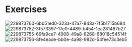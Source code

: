 # Exercises
![229873760-6bb51ed0-323a-47a7-843a-7f5b1715b684](https://user-images.githubusercontent.com/74465348/236512826-7f04113a-391e-4745-8379-74895f2257a5.png)
![229873752-3f573397-17e0-4489-b454-1ea281487b27](https://user-images.githubusercontent.com/74465348/236512830-e90b44dc-e270-44a4-b4ed-ec402e108a27.png)
![229873755-69fa9ce7-4908-49a8-8268-68018c54514f](https://user-images.githubusercontent.com/74465348/236512839-609b8fae-7825-4c26-a6a9-5f8b42d91b8b.png)
![229873756-8fe4eade-bb0e-4a98-982d-54fee73c3eb5](https://user-images.githubusercontent.com/74465348/236512856-09b1069f-485e-4e3b-b6f8-c818ca6b8782.png)
